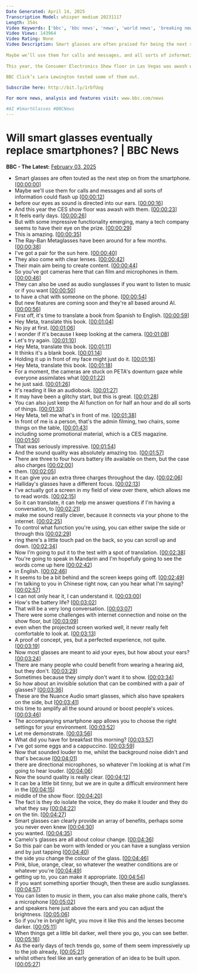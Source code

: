```yaml
---
Date Generated: April 14, 2025
Transcription Model: whisper medium 20231117
Length: 354s
Video Keywords: ['bbc', 'bbc news', 'news', 'world news', 'breaking news', 'us news', 'world', 'america', 'usa', 'usa news', 'india news']
Video Views: 143964
Video Rating: None
Video Description: Smart glasses are often praised for being the next step on from the smartphone.
  
Maybe we’ll use them for calls and messages, and all sorts of information will flash up before our eyes, as sound is directed into our ears.  
 
This year, the Consumer Electronics Show floor in Las Vegas was awash with smart glasses. 
 
BBC Click’s Lara Lewington tested some of them out.

Subscribe here: http://bit.ly/1rbfUog

For more news, analysis and features visit: www.bbc.com/news 

#AI #SmartGlasses #BBCNews
---
```


# Will smart glasses eventually replace smartphones? | BBC News
**BBC - The Latest:** [February 03, 2025](https://www.youtube.com/watch?v=YbAHeZLE_XE)
*  Smart glasses are often touted as the next step on from the smartphone. [[00:00:00](https://www.youtube.com/watch?v=YbAHeZLE_XE&t=0.0s)]
*  Maybe we'll use them for calls and messages and all sorts of information could flash up [[00:00:12](https://www.youtube.com/watch?v=YbAHeZLE_XE&t=12.24s)]
*  before our eyes as sound is directed into our ears. [[00:00:16](https://www.youtube.com/watch?v=YbAHeZLE_XE&t=16.580000000000002s)]
*  And this year the CES show floor was awash with them. [[00:00:23](https://www.youtube.com/watch?v=YbAHeZLE_XE&t=23.18s)]
*  It feels early days. [[00:00:26](https://www.youtube.com/watch?v=YbAHeZLE_XE&t=26.86s)]
*  But with some impressive functionality emerging, many a tech company seems to have their eye on the prize. [[00:00:29](https://www.youtube.com/watch?v=YbAHeZLE_XE&t=29.62s)]
*  This is amazing. [[00:00:35](https://www.youtube.com/watch?v=YbAHeZLE_XE&t=35.94s)]
*  The Ray-Ban Metaglasses have been around for a few months. [[00:00:38](https://www.youtube.com/watch?v=YbAHeZLE_XE&t=38.1s)]
*  I've got a pair for the sun here. [[00:00:40](https://www.youtube.com/watch?v=YbAHeZLE_XE&t=40.82s)]
*  They also come with clear lenses. [[00:00:42](https://www.youtube.com/watch?v=YbAHeZLE_XE&t=42.1s)]
*  Their main aim being to create content. [[00:00:44](https://www.youtube.com/watch?v=YbAHeZLE_XE&t=44.22s)]
*  So you've got cameras here that can film and microphones in them. [[00:00:46](https://www.youtube.com/watch?v=YbAHeZLE_XE&t=46.3s)]
*  They can also be used as audio sunglasses if you want to listen to music or if you want [[00:00:50](https://www.youtube.com/watch?v=YbAHeZLE_XE&t=50.2s)]
*  to have a chat with someone on the phone. [[00:00:54](https://www.youtube.com/watch?v=YbAHeZLE_XE&t=54.5s)]
*  But new features are coming soon and they're all based around AI. [[00:00:56](https://www.youtube.com/watch?v=YbAHeZLE_XE&t=56.34s)]
*  First off, it's time to translate a book from Spanish to English. [[00:00:59](https://www.youtube.com/watch?v=YbAHeZLE_XE&t=59.78s)]
*  Hey Meta, translate this book. [[00:01:04](https://www.youtube.com/watch?v=YbAHeZLE_XE&t=64.02000000000001s)]
*  No joy at first. [[00:01:06](https://www.youtube.com/watch?v=YbAHeZLE_XE&t=66.22s)]
*  I wonder if it's because I keep looking at the camera. [[00:01:08](https://www.youtube.com/watch?v=YbAHeZLE_XE&t=68.22s)]
*  Let's try again. [[00:01:10](https://www.youtube.com/watch?v=YbAHeZLE_XE&t=70.62s)]
*  Hey Meta, translate this book. [[00:01:11](https://www.youtube.com/watch?v=YbAHeZLE_XE&t=71.62s)]
*  It thinks it's a blank book. [[00:01:14](https://www.youtube.com/watch?v=YbAHeZLE_XE&t=74.10000000000001s)]
*  Holding it up in front of my face might just do it. [[00:01:16](https://www.youtube.com/watch?v=YbAHeZLE_XE&t=76.22s)]
*  Hey Meta, translate this book. [[00:01:18](https://www.youtube.com/watch?v=YbAHeZLE_XE&t=78.86s)]
*  For a moment, the cameras are stuck on PETA's downturn gaze while everyone assimilates what [[00:01:22](https://www.youtube.com/watch?v=YbAHeZLE_XE&t=82.22s)]
*  he just said. [[00:01:26](https://www.youtube.com/watch?v=YbAHeZLE_XE&t=86.78s)]
*  It's reading it like an audiobook. [[00:01:27](https://www.youtube.com/watch?v=YbAHeZLE_XE&t=87.78s)]
*  It may have been a glitchy start, but this is great. [[00:01:28](https://www.youtube.com/watch?v=YbAHeZLE_XE&t=88.78s)]
*  You can also just keep the AI function on for half an hour and do all sorts of things. [[00:01:33](https://www.youtube.com/watch?v=YbAHeZLE_XE&t=93.42s)]
*  Hey Meta, tell me what's in front of me. [[00:01:38](https://www.youtube.com/watch?v=YbAHeZLE_XE&t=98.53999999999999s)]
*  In front of me is a person, that's the admin filming, two chairs, some things on the table, [[00:01:43](https://www.youtube.com/watch?v=YbAHeZLE_XE&t=103.02s)]
*  including some promotional material, which is a CES magazine. [[00:01:50](https://www.youtube.com/watch?v=YbAHeZLE_XE&t=110.1s)]
*  That was seriously impressive. [[00:01:54](https://www.youtube.com/watch?v=YbAHeZLE_XE&t=114.25999999999999s)]
*  And the sound quality was absolutely amazing too. [[00:01:57](https://www.youtube.com/watch?v=YbAHeZLE_XE&t=117.34s)]
*  There are three to four hours battery life available on them, but the case also charges [[00:02:00](https://www.youtube.com/watch?v=YbAHeZLE_XE&t=120.58s)]
*  them. [[00:02:05](https://www.youtube.com/watch?v=YbAHeZLE_XE&t=125.62s)]
*  It can give you an extra three charges throughout the day. [[00:02:06](https://www.youtube.com/watch?v=YbAHeZLE_XE&t=126.62s)]
*  Halliday's glasses have a different focus. [[00:02:13](https://www.youtube.com/watch?v=YbAHeZLE_XE&t=133.1s)]
*  I've actually got a screen in my field of view over there, which allows me to read words. [[00:02:15](https://www.youtube.com/watch?v=YbAHeZLE_XE&t=135.82s)]
*  So it can translate, it can help me answer questions if I'm having a conversation, to [[00:02:21](https://www.youtube.com/watch?v=YbAHeZLE_XE&t=141.42s)]
*  make me sound really clever, because it connects via your phone to the internet. [[00:02:25](https://www.youtube.com/watch?v=YbAHeZLE_XE&t=145.58s)]
*  To control what function you're using, you can either swipe the side or through this [[00:02:29](https://www.youtube.com/watch?v=YbAHeZLE_XE&t=149.7s)]
*  ring there's a little touch pad on the back, so you can scroll up and down. [[00:02:34](https://www.youtube.com/watch?v=YbAHeZLE_XE&t=154.38s)]
*  Now I'm going to put it to the test with a spot of translation. [[00:02:38](https://www.youtube.com/watch?v=YbAHeZLE_XE&t=158.62s)]
*  You're going to speak in Mandarin and I'm hopefully going to see the words come up here [[00:02:42](https://www.youtube.com/watch?v=YbAHeZLE_XE&t=162.38s)]
*  in English. [[00:02:46](https://www.youtube.com/watch?v=YbAHeZLE_XE&t=166.02s)]
*  It seems to be a bit behind and the screen keeps going off. [[00:02:49](https://www.youtube.com/watch?v=YbAHeZLE_XE&t=169.02s)]
*  I'm talking to you in Chinese right now, can you hear what I'm saying? [[00:02:57](https://www.youtube.com/watch?v=YbAHeZLE_XE&t=177.06s)]
*  I can not only hear it, I can understand it. [[00:03:00](https://www.youtube.com/watch?v=YbAHeZLE_XE&t=180.14000000000001s)]
*  How's the battery life? [[00:03:02](https://www.youtube.com/watch?v=YbAHeZLE_XE&t=182.34s)]
*  That will be a very long conversation. [[00:03:07](https://www.youtube.com/watch?v=YbAHeZLE_XE&t=187.34s)]
*  There were some challenges with internet connection and noise on the show floor, but [[00:03:09](https://www.youtube.com/watch?v=YbAHeZLE_XE&t=189.54s)]
*  even when the projected screen worked well, it never really felt comfortable to look at. [[00:03:13](https://www.youtube.com/watch?v=YbAHeZLE_XE&t=193.7s)]
*  A proof of concept, yes, but a perfected experience, not quite. [[00:03:19](https://www.youtube.com/watch?v=YbAHeZLE_XE&t=199.14s)]
*  Now most glasses are meant to aid your eyes, but how about your ears? [[00:03:24](https://www.youtube.com/watch?v=YbAHeZLE_XE&t=204.54s)]
*  There are many people who could benefit from wearing a hearing aid, but they don't. [[00:03:29](https://www.youtube.com/watch?v=YbAHeZLE_XE&t=209.78s)]
*  Sometimes because they simply don't want it to show. [[00:03:34](https://www.youtube.com/watch?v=YbAHeZLE_XE&t=214.06s)]
*  So how about an invisible solution that can be combined with a pair of glasses? [[00:03:36](https://www.youtube.com/watch?v=YbAHeZLE_XE&t=216.98s)]
*  These are the Nuance Audio smart glasses, which also have speakers on the side, but [[00:03:41](https://www.youtube.com/watch?v=YbAHeZLE_XE&t=221.94s)]
*  this time to amplify all the sound around or boost people's voices. [[00:03:46](https://www.youtube.com/watch?v=YbAHeZLE_XE&t=226.5s)]
*  The accompanying smartphone app allows you to choose the right settings for your environment. [[00:03:52](https://www.youtube.com/watch?v=YbAHeZLE_XE&t=232.42s)]
*  Let me demonstrate. [[00:03:56](https://www.youtube.com/watch?v=YbAHeZLE_XE&t=236.7s)]
*  What did you have for breakfast this morning? [[00:03:57](https://www.youtube.com/watch?v=YbAHeZLE_XE&t=237.7s)]
*  I've got some eggs and a cappuccino. [[00:03:59](https://www.youtube.com/watch?v=YbAHeZLE_XE&t=239.94s)]
*  Now that sounded louder to me, whilst the background noise didn't and that's because [[00:04:01](https://www.youtube.com/watch?v=YbAHeZLE_XE&t=241.85999999999999s)]
*  there are directional microphones, so whatever I'm looking at is what I'm going to hear louder. [[00:04:06](https://www.youtube.com/watch?v=YbAHeZLE_XE&t=246.34s)]
*  Now the sound quality is really clear. [[00:04:12](https://www.youtube.com/watch?v=YbAHeZLE_XE&t=252.85999999999999s)]
*  It can be a little bit tinny, but we are in quite a difficult environment here in the [[00:04:15](https://www.youtube.com/watch?v=YbAHeZLE_XE&t=255.73999999999998s)]
*  middle of the show floor. [[00:04:20](https://www.youtube.com/watch?v=YbAHeZLE_XE&t=260.94s)]
*  The fact is they do isolate the voice, they do make it louder and they do what they say [[00:04:22](https://www.youtube.com/watch?v=YbAHeZLE_XE&t=262.62s)]
*  on the tin. [[00:04:27](https://www.youtube.com/watch?v=YbAHeZLE_XE&t=267.74s)]
*  Smart glasses can clearly provide an array of benefits, perhaps some you never even knew [[00:04:30](https://www.youtube.com/watch?v=YbAHeZLE_XE&t=270.34s)]
*  you wanted. [[00:04:35](https://www.youtube.com/watch?v=YbAHeZLE_XE&t=275.58000000000004s)]
*  Camelo's glasses are all about colour change. [[00:04:36](https://www.youtube.com/watch?v=YbAHeZLE_XE&t=276.58000000000004s)]
*  So this pair can be worn with lended or you can have a sunglass version and by just tapping [[00:04:40](https://www.youtube.com/watch?v=YbAHeZLE_XE&t=280.78000000000003s)]
*  the side you change the colour of the glass. [[00:04:46](https://www.youtube.com/watch?v=YbAHeZLE_XE&t=286.46000000000004s)]
*  Pink, blue, orange, clear, so whatever the weather conditions are or whatever you're [[00:04:49](https://www.youtube.com/watch?v=YbAHeZLE_XE&t=289.62s)]
*  getting up to, you can make it appropriate. [[00:04:54](https://www.youtube.com/watch?v=YbAHeZLE_XE&t=294.06s)]
*  If you want something sportier though, then these are audio sunglasses. [[00:04:57](https://www.youtube.com/watch?v=YbAHeZLE_XE&t=297.02000000000004s)]
*  You can listen to music in them, you can also make phone calls, there's a microphone [[00:05:02](https://www.youtube.com/watch?v=YbAHeZLE_XE&t=302.1s)]
*  and speakers here just above the ears and you can adjust the brightness. [[00:05:06](https://www.youtube.com/watch?v=YbAHeZLE_XE&t=306.86s)]
*  So if you're in bright light, you move it like this and the lenses become darker. [[00:05:11](https://www.youtube.com/watch?v=YbAHeZLE_XE&t=311.86s)]
*  When things get a little bit darker, well there you go, you can see better. [[00:05:16](https://www.youtube.com/watch?v=YbAHeZLE_XE&t=316.98s)]
*  As the early days of tech trends go, some of them seem impressively up to the job already, [[00:05:21](https://www.youtube.com/watch?v=YbAHeZLE_XE&t=321.54s)]
*  whilst others feel like an early generation of an idea to be built upon. [[00:05:27](https://www.youtube.com/watch?v=YbAHeZLE_XE&t=327.1s)]
